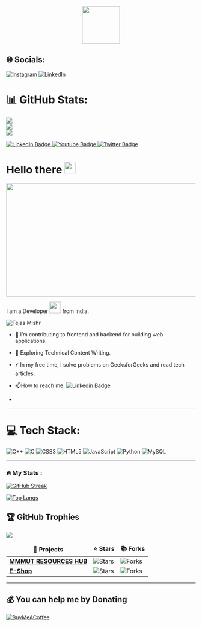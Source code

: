 <div id="header" align="center">
  <img src="https://media.giphy.com/media/M9gbBd9nbDrOTu1Mqx/giphy.gif" width="100"/>
</div>

## 🌐 Socials:
[![Instagram](https://img.shields.io/badge/Instagram-%23E4405F.svg?logo=Instagram&logoColor=white)](https://instagram.com/tejasmishr) [![LinkedIn](https://img.shields.io/badge/LinkedIn-%230077B5.svg?logo=linkedin&logoColor=white)](https://linkedin.com/in/tejasmishr) 


# 📊 GitHub Stats:
![](https://github-readme-stats.vercel.app/api?username=tejasmishr&theme=dark&hide_border=false&include_all_commits=false&count_private=false)<br/>
![](https://github-readme-streak-stats.herokuapp.com/?user=tejasmishr&theme=dark&hide_border=false)<br/>
![](https://github-readme-stats.vercel.app/api/top-langs/?username=tejasmishr&theme=dark&hide_border=false&include_all_commits=false&count_private=false&layout=compact)


<div id="badges">
  <a href="https://www.linkedin.com/in/tejasmishr/">
    <img src="https://img.shields.io/badge/LinkedIn-blue?style=for-the-badge&logo=linkedin&logoColor=white" alt="LinkedIn Badge"/>
  </a>
  <a href="#">
    <img src="https://img.shields.io/badge/YouTube-red?style=for-the-badge&logo=youtube&logoColor=white" alt="Youtube Badge"/>
  </a>
  <a href="#">
    <img src="https://img.shields.io/badge/Twitter-blue?style=for-the-badge&logo=twitter&logoColor=white" alt="Twitter Badge"/>
  </a>
</div>

<h1>
  Hello there
  <img src="https://i.makeagif.com/media/6-05-2022/lHz0FP.gif" width="30px"/>
</h1>


<div align="center">
  <img src="https://media.giphy.com/media/dWesBcTLavkZuG35MI/giphy.gif" width="600" height="300"/>
</div>

I am a Developer <img src="https://media.giphy.com/media/WUlplcMpOCEmTGBtBW/giphy.gif" width="30"> from India.

<p align="left"> <img src="https://komarev.com/ghpvc/?username=tejasmishr&label=Profile%20views&color=0e75b6&style=flat" alt="Tejas Mishr" /> </p>

- :telescope: I’m contributing to frontend and backend for building web applications.

- :seedling: Exploring Technical Content Writing.

- :zap: In my free time, I solve problems on GeeksforGeeks and read tech articles.

- :mailbox:How to reach me: [![Linkedin Badge](https://img.shields.io/badge/-kakbar-blue?style=flat&logo=Linkedin&logoColor=white)](https://www.linkedin.com/in/tejasmishr/)
- 
---

# 💻 Tech Stack:
![C++](https://img.shields.io/badge/c++-%2300599C.svg?style=for-the-badge&logo=c%2B%2B&logoColor=white) ![C](https://img.shields.io/badge/c-%2300599C.svg?style=for-the-badge&logo=c&logoColor=white) ![CSS3](https://img.shields.io/badge/css3-%231572B6.svg?style=for-the-badge&logo=css3&logoColor=white) ![HTML5](https://img.shields.io/badge/html5-%23E34F26.svg?style=for-the-badge&logo=html5&logoColor=white) ![JavaScript](https://img.shields.io/badge/javascript-%23323330.svg?style=for-the-badge&logo=javascript&logoColor=%23F7DF1E) ![Python](https://img.shields.io/badge/python-3670A0?style=for-the-badge&logo=python&logoColor=ffdd54) ![MySQL](https://img.shields.io/badge/mysql-%2300f.svg?style=for-the-badge&logo=mysql&logoColor=white)



---

### :fire: My Stats :
[![GitHub Streak](http://github-readme-streak-stats.herokuapp.com?user=tejasmishr&theme=dark&background=000000)](https://git.io/streak-stats)


[![Top Langs](https://github-readme-stats.vercel.app/api/top-langs/?username=tejasmishr&layout=compact&theme=vision-friendly-dark)](https://github.com/anuraghazra/github-readme-stats)

## 🏆 GitHub Trophies
![](https://github-profile-trophy.vercel.app/?username=tejasmishr&theme=radical&no-frame=false&no-bg=true&margin-w=4)


<table>
  <thead align="center">
    <tr border: none;>
      <td><b>🎁 Projects</b></td>
      <td><b>⭐ Stars</b></td>
      <td><b>📚 Forks</b></td>
    </tr>
  </thead>
  <tbody>
    <tr>
      <td><a href="https://github.com/tejasmishr/MMMUTRESO"><b>MMMUT RESOURCES HUB</b></a></td>
      <td><img alt="Stars" src="https://img.shields.io/static/v1?label=stars&message=6&color=343b41?color=blue"/></td>
      <td><img alt="Forks" src="https://img.shields.io/static/v1?label=forks&message=8&color=343b41?color=blue"/></td>
    </tr>
    <tr>
      <td><a href="https://github.com/tejasmishr/e-shop"><b>E-Shop</b></a></td>
      <td><img alt="Stars" src="https://img.shields.io/static/v1?label=stars&message=0&color=343b41?color=blue"/></td>
      <td><img alt="Forks" src="https://img.shields.io/static/v1?label=forks&message=0&color=343b41?color=blue"/></td>
    </tr>
  </tbody>
</table>





-----

  ## 💰 You can help me by Donating
  [![BuyMeACoffee](https://img.shields.io/badge/Buy%20Me%20a%20Coffee-ffdd00?style=for-the-badge&logo=buy-me-a-coffee&logoColor=black)](https://buymeacoffee.com/tejasmishr) 








